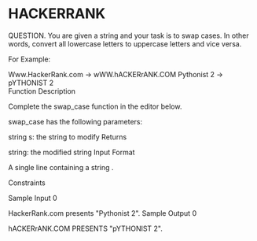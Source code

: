 # HACKERRANK
QUESTION.
You are given a string and your task is to swap cases. In other words, convert all lowercase letters to uppercase letters and vice versa.

For Example:

Www.HackerRank.com → wWW.hACKERrANK.COM
Pythonist 2 → pYTHONIST 2  
Function Description

Complete the swap_case function in the editor below.

swap_case has the following parameters:

string s: the string to modify
Returns

string: the modified string
Input Format

A single line containing a string .

Constraints


Sample Input 0

HackerRank.com presents "Pythonist 2".
Sample Output 0

hACKERrANK.COM PRESENTS "pYTHONIST 2".
